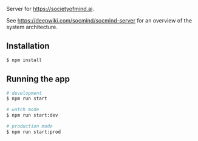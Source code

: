 Server for https://societyofmind.ai.

See https://deepwiki.com/socmind/socmind-server for an overview of the system architecture.



## Installation

```bash
$ npm install
```

## Running the app

```bash
# development
$ npm run start

# watch mode
$ npm run start:dev

# production mode
$ npm run start:prod
```
